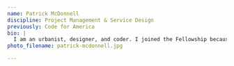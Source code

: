 ```yaml
---
name: Patrick McDonnell
discipline: Project Management & Service Design
previously: Code for America
bio: |
  I am an urbanist, designer, and coder. I joined the Fellowship because I believes that Austin is on the cutting edge of civic tech. I love working on ways to tackle city challenges, and I think government is cool.
photo_filename: patrick-mcdonnell.jpg

---
```


